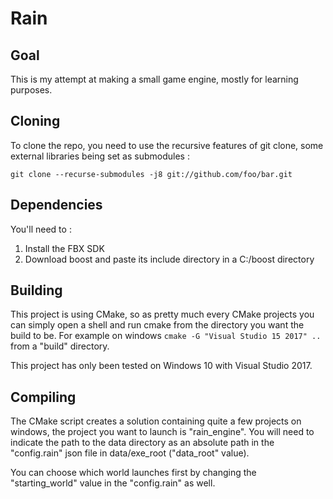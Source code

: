 # Rain

## Goal

This is my attempt at making a small game engine, mostly for learning purposes.

## Cloning

To clone the repo, you need to use the recursive features of git clone, some external libraries being set as submodules :

`git clone --recurse-submodules -j8 git://github.com/foo/bar.git`

## Dependencies

You'll need to :
1. Install the FBX SDK
2. Download boost and paste its include directory in a C:/boost directory

## Building

This project is using CMake, so as pretty much every CMake projects you can simply open a shell and run cmake from the directory you want the build to be. For example on windows `cmake -G "Visual Studio 15 2017" ..` from a "build" directory.

This project has only been tested on Windows 10 with Visual Studio 2017.

## Compiling

The CMake script creates a solution containing quite a few projects on windows, the project you want to launch is "rain_engine". You will need to indicate the path to the data directory as an absolute path in the "config.rain" json file in data/exe_root ("data_root" value).

You can choose which world launches first by changing the "starting_world" value in the "config.rain" as well.

